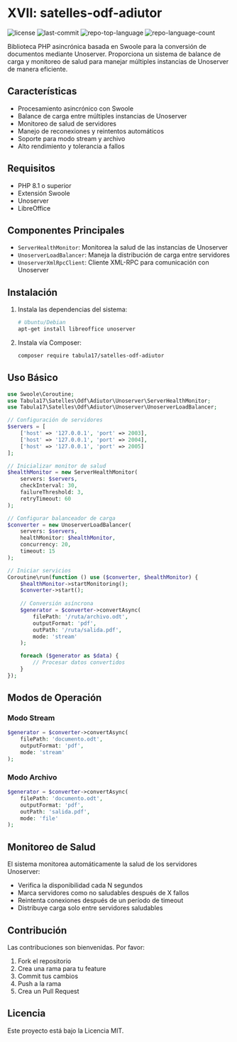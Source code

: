 # XVII: satelles-odf-adiutor
<p>
	<img src="https://img.shields.io/github/license/Tabula17/satelles-odf-adiutor?style=default&logo=opensourceinitiative&logoColor=white&color=2141ec" alt="license">
	<img src="https://img.shields.io/github/last-commit/Tabula17/satelles-odf-adiutor?style=default&logo=git&logoColor=white&color=2141ec" alt="last-commit">
	<img src="https://img.shields.io/github/languages/top/Tabula17/satelles-odf-adiutor?style=default&color=2141ec" alt="repo-top-language">
	<img src="https://img.shields.io/github/languages/count/Tabula17/satelles-odf-adiutor?style=default&color=2141ec" alt="repo-language-count">
</p>
Biblioteca PHP asincrónica basada en Swoole para la conversión de documentos mediante Unoserver. Proporciona un sistema de balance de carga y monitoreo de salud para manejar múltiples instancias de Unoserver de manera eficiente.

## Características

- Procesamiento asincrónico con Swoole
- Balance de carga entre múltiples instancias de Unoserver
- Monitoreo de salud de servidores
- Manejo de reconexiones y reintentos automáticos
- Soporte para modo stream y archivo
- Alto rendimiento y tolerancia a fallos

## Requisitos

- PHP 8.1 o superior
- Extensión Swoole
- Unoserver
- LibreOffice

## Componentes Principales

- `ServerHealthMonitor`: Monitorea la salud de las instancias de Unoserver
- `UnoserverLoadBalancer`: Maneja la distribución de carga entre servidores
- `UnoserverXmlRpcClient`: Cliente XML-RPC para comunicación con Unoserver

## Instalación

1. Instala las dependencias del sistema:
   ```bash
   # Ubuntu/Debian
   apt-get install libreoffice unoserver
   ```

2. Instala vía Composer:
   ```bash
   composer require tabula17/satelles-odf-adiutor
   ```

## Uso Básico

```php
use Swoole\Coroutine;
use Tabula17\Satelles\Odf\Adiutor\Unoserver\ServerHealthMonitor;
use Tabula17\Satelles\Odf\Adiutor\Unoserver\UnoserverLoadBalancer;

// Configuración de servidores
$servers = [
    ['host' => '127.0.0.1', 'port' => 2003],
    ['host' => '127.0.0.1', 'port' => 2004],
    ['host' => '127.0.0.1', 'port' => 2005]
];

// Inicializar monitor de salud
$healthMonitor = new ServerHealthMonitor(
    servers: $servers,
    checkInterval: 30,
    failureThreshold: 3,
    retryTimeout: 60
);

// Configurar balanceador de carga
$converter = new UnoserverLoadBalancer(
    servers: $servers,
    healthMonitor: $healthMonitor,
    concurrency: 20,
    timeout: 15
);

// Iniciar servicios
Coroutine\run(function () use ($converter, $healthMonitor) {
    $healthMonitor->startMonitoring();
    $converter->start();
    
    // Conversión asíncrona
    $generator = $converter->convertAsync(
        filePath: '/ruta/archivo.odt',
        outputFormat: 'pdf',
        outPath: '/ruta/salida.pdf',
        mode: 'stream'
    );

    foreach ($generator as $data) {
        // Procesar datos convertidos
    }
});
```

## Modos de Operación

### Modo Stream
```php
$generator = $converter->convertAsync(
    filePath: 'documento.odt',
    outputFormat: 'pdf',
    mode: 'stream'
);
```

### Modo Archivo
```php
$generator = $converter->convertAsync(
    filePath: 'documento.odt',
    outputFormat: 'pdf',
    outPath: 'salida.pdf',
    mode: 'file'
);
```

## Monitoreo de Salud

El sistema monitorea automáticamente la salud de los servidores Unoserver:

- Verifica la disponibilidad cada N segundos
- Marca servidores como no saludables después de X fallos
- Reintenta conexiones después de un período de timeout
- Distribuye carga solo entre servidores saludables

## Contribución

Las contribuciones son bienvenidas. Por favor:

1. Fork el repositorio
2. Crea una rama para tu feature
3. Commit tus cambios
4. Push a la rama
5. Crea un Pull Request

## Licencia

Este proyecto está bajo la Licencia MIT.
